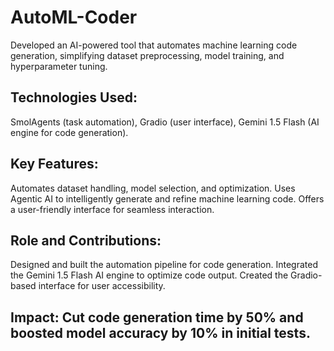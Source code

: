 # AutoML-Coder

Developed an AI-powered tool that automates machine learning code generation, simplifying dataset preprocessing, model training, and hyperparameter tuning.
## Technologies Used: 
SmolAgents (task automation), Gradio (user interface), Gemini 1.5 Flash (AI engine for code generation).
## Key Features: 
Automates dataset handling, model selection, and optimization. Uses Agentic AI to intelligently generate and refine machine learning code. Offers a user-friendly interface for seamless interaction.
## Role and Contributions: 
Designed and built the automation pipeline for code generation. Integrated the Gemini 1.5 Flash AI engine to optimize code output. Created the Gradio-based interface for user accessibility.
## Impact: Cut code generation time by 50% and boosted model accuracy by 10% in initial tests.
